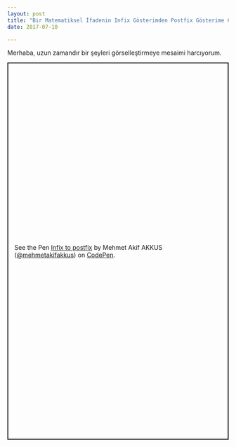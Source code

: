 ```yaml
---
layout: post
title: "Bir Matematiksel İfadenin Infix Gösterimden Postfix Gösterime Çevrilmesi"
date: 2017-07-10

---
```


Merhaba, uzun zamandır bir şeyleri görselleştirmeye mesaimi harcıyorum. 

<p class="codepen" data-height="860" data-theme-id="light" data-default-tab="result" data-user="mehmetakifakkus" data-slug-hash="WpwxbM" style="height: 860px; box-sizing: border-box; display: flex; align-items: center; justify-content: center; border: 2px solid; margin: 1em 0; padding: 1em;" data-pen-title="Infix to postfix">
  <span>See the Pen <a href="https://codepen.io/mehmetakifakkus/pen/WpwxbM">
  Infix to postfix</a> by Mehmet Akif AKKUS (<a href="https://codepen.io/mehmetakifakkus">@mehmetakifakkus</a>)
  on <a href="https://codepen.io">CodePen</a>.</span>
</p>
<script async src="https://static.codepen.io/assets/embed/ei.js"></script>

